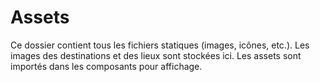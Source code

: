 # Assets

Ce dossier contient tous les fichiers statiques (images, icônes, etc.).
Les images des destinations et des lieux sont stockées ici.
Les assets sont importés dans les composants pour affichage.


